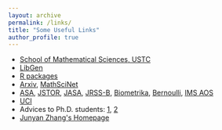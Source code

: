 ```yaml
---
layout: archive
permalink: /links/
title: "Some Useful Links"
author_profile: true
---
```


* [School of Mathematical Sciences, USTC](http://math.ustc.edu.cn/)
* [LibGen](http://libgen.rs/)  
* [R packages](https://www.rdocumentation.org/)
* [Arxiv](https://arxiv.org/), [MathSciNet](http://www.ams.org/mathscinet/)
* [ASA](http://www.amstat.org/), [JSTOR](http://www.jstor.org/), [JASA](http://www.tandfonline.com/action/showAxaArticles?journalCode=uasa20#), [JRSS-B](http://onlinelibrary.wiley.com/journal/10.1111/(ISSN)1467-9868), [Biometrika](http://biomet.oxfordjournals.org/), [Bernoulli](http://www.bernoulli-society.org/index.php/publications/bernoulli-journal/bernoulli-journal), [IMS AOS](http://imstat.org/aos)
* [UCI](http://archive.ics.uci.edu/ml/)
* Advices to Ph.D. students: [1](http://www-stat.wharton.upenn.edu/~steele/Rants/AdviceGS.html), [2](http://www.cs.cmu.edu/~mblum/research/pdf/grad.html)
* [Junyan Zhang's Homepage](https://www.zhangjy9610.me/index-cn.html) 


<!--* [Jeffrey S. Rosenthal's Homepage](http://probability.ca/jeff/)-->
<!--* [Yau Contest](http://yau-contest.com/)--> 

